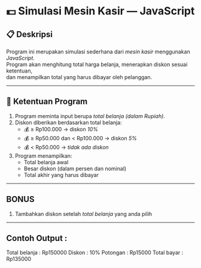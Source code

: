 # 💵 Simulasi Mesin Kasir — JavaScript

## 📋 Deskripsi
Program ini merupakan simulasi sederhana dari *mesin kasir* menggunakan *JavaScript*.  
Program akan menghitung total harga belanja, menerapkan diskon sesuai ketentuan,  
dan menampilkan total yang harus dibayar oleh pelanggan.

---

## 🧩 Ketentuan Program
1. Program meminta input berupa *total belanja (dalam Rupiah)*.
2. Diskon diberikan berdasarkan total belanja:
   - 💰 ≥ Rp100.000 → diskon *10%*
   - 💰 ≥ Rp50.000 dan < Rp100.000 → diskon *5%*
   - 💰 < Rp50.000 → *tidak ada diskon*
3. Program menampilkan:
   - Total belanja awal
   - Besar diskon (dalam persen dan nominal)
   - Total akhir yang harus dibayar

---

## BONUS 
1. Tambahkan diskon setelah *total belanja* yang anda pilih

---

## Contoh Output :
Total belanja : Rp150000
Diskon        : 10%
Potongan      : Rp15000
Total bayar   : Rp135000




